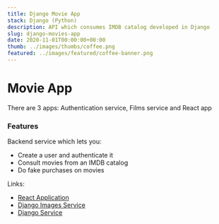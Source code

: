```yaml
---
title: Django Movie App
stack: Django (Python)
description: API which consumes IMDB catalog developed in Django
slug: django-movies-app
date: 2020-11-01T00:00:00+00:00
thumb: ../images/thumbs/coffee.png
featured: ../images/featured/coffee-banner.png
---
```


# Movie App
There are 3 apps: Authentication service, Films service and React app

### Features

Backend service which lets you:
- Create a user and authenticate it
- Consult movies from an IMDB catalog
- Do fake purchases on movies

Links:
  - [React Application](https://github.com/vic3r/movie-catalog)
  - [Django Images Service](https://github.com/vic3r/movie-images-django)
  - [Django Service](https://github.com/vic3r/movie-app-django)